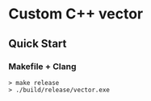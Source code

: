 # Custom C++ vector

## Quick Start

### Makefile + Clang

```console
> make release
> ./build/release/vector.exe
```